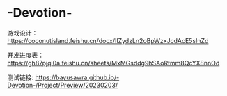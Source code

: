 # -Devotion-

游戏设计：
https://coconutisland.feishu.cn/docx/IlZydzLn2oBpWzxJcdAcE5sInZd

开发进度表：
https://gh87pjqi0a.feishu.cn/sheets/MxMGsddg9hSAoRtmm8QcYX8nnOd

测试链接:
https://bayusawra.github.io/-Devotion-/Project/Preview/20230203/
